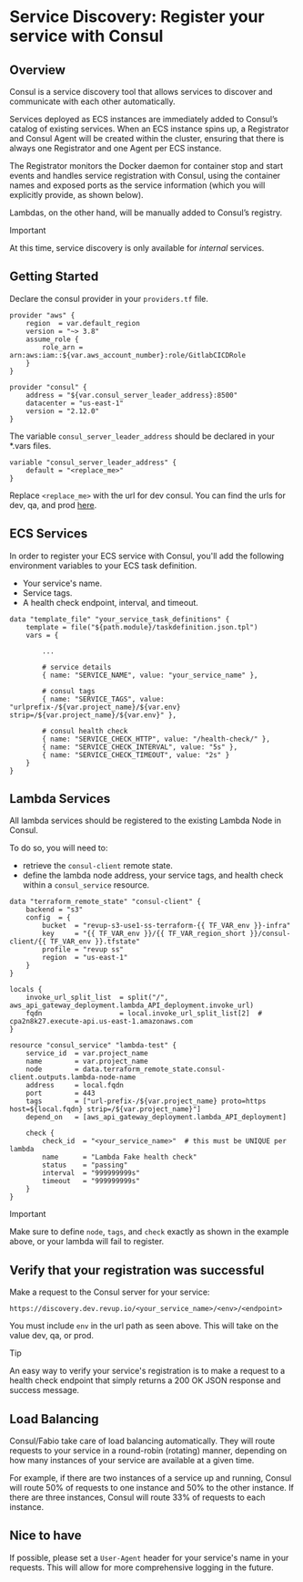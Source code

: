 # Service Discovery: Register your service with Consul

## Overview

Consul is a service discovery tool that allows services to discover and communicate with each other automatically.

Services deployed as ECS instances are immediately added to Consul’s catalog of existing services. When an ECS instance spins up, a Registrator and Consul Agent will be created within the cluster, ensuring that there is always one Registrator and one Agent per ECS instance.

The Registrator monitors the Docker daemon for container stop and start events and handles service registration with Consul, using the container names and exposed ports as the service information (which you will explicitly provide, as shown below).

Lambdas, on the other hand, will be manually added to Consul’s registry.

> [!IMPORTANT]
> At this time, service discovery is only available for *internal* services.

## Getting Started

Declare the consul provider in your `providers.tf` file.

```
provider "aws" {
    region  = var.default_region
    version = "~> 3.8"
    assume_role {
        role_arn = arn:aws:iam::${var.aws_account_number}:role/GitlabCICDRole
    }
}

provider "consul" {
    address = "${var.consul_server_leader_address}:8500"
    datacenter = "us-east-1"
    version = "2.12.0"
}
```

The variable `consul_server_leader_address` should be declared in your *.vars files.

```
variable "consul_server_leader_address" {
    default = "<replace_me>"
}
```

Replace `<replace_me>` with the url for dev consul. You can find the urls for dev, qa, and prod [here]().

## ECS Services

In order to register your ECS service with Consul, you'll add the following environment variables to your ECS task definition.

* Your service's name.
* Service tags.
* A health check endpoint, interval, and timeout.

```
data "template_file" "your_service_task_definitions" {
    template = file("${path.module}/taskdefinition.json.tpl")
    vars = {
        
        ...
        
        # service details
        { name: "SERVICE_NAME", value: "your_service_name" },
        
        # consul tags
        { name: "SERVICE_TAGS", value: "urlprefix-/${var.project_name}/${var.env} strip=/${var.project_name}/${var.env}" },

        # consul health check
        { name: "SERVICE_CHECK_HTTP", value: "/health-check/" },
        { name: "SERVICE_CHECK_INTERVAL", value: "5s" },
        { name: "SERVICE_CHECK_TIMEOUT", value: "2s" }
    }
}
```

## Lambda Services

All lambda services should be registered to the existing Lambda Node in Consul. 

To do so, you will need to:

* retrieve the `consul-client` remote state.
* define the lambda node address, your service tags, and health check within a `consul_service` resource.

```
data "terraform_remote_state" "consul-client" {
    backend = "s3"
    config  = {
        bucket  = "revup-s3-use1-ss-terraform-{{ TF_VAR_env }}-infra"
        key     = "{{ TF_VAR_env }}/{{ TF_VAR_region_short }}/consul-client/{{ TF_VAR_env }}.tfstate"
        profile = "revup ss"
        region  = "us-east-1"
    }
}

locals {
    invoke_url_split_list  = split("/", aws_api_gateway_deployment.lambda_API_deployment.invoke_url)
    fqdn                   = local.invoke_url_split_list[2]  # cpa2n8k27.execute-api.us-east-1.amazonaws.com
}

resource "consul_service" "lambda-test" {
    service_id  = var.project_name
    name        = var.project_name
    node        = data.terraform_remote_state.consul-client.outputs.lambda-node-name
    address     = local.fqdn
    port        = 443
    tags        = ["url-prefix-/${var.project_name} proto=https host=${local.fqdn} strip=/${var.project_name}"]
    depend_on   = [aws_api_gateway_deployment.lambda_API_deployment]

    check {
        check_id  = "<your_service_name>"  # this must be UNIQUE per lambda
        name      = "Lambda Fake health check"
        status    = "passing"
        interval  = "999999999s"
        timeout   = "999999999s"
    }
}
```

> [!IMPORTANT]
> Make sure to define `node`, `tags`, and `check` exactly as shown in the example above, or your lambda will fail to register.

## Verify that your registration was successful

Make a request to the Consul server for your service:

`https://discovery.dev.revup.io/<your_service_name>/<env>/<endpoint>`

You must include `env` in the url path as seen above. This will take on the value dev, qa, or prod.

> [!TIP]
> An easy way to verify your service's registration is to make a request to a health check endpoint that simply returns a 200 OK JSON response and success message.

## Load Balancing

Consul/Fabio take care of load balancing automatically. They will route requests to your service in a round-robin (rotating) manner, depending on how many instances of your service are available at a given time. 

For example, if there are two instances of a service up and running, Consul will route 50% of requests to one instance and 50% to the other instance. If there are three instances, Consul will route 33% of requests to each instance.

## Nice to have

If possible, please set a `User-Agent` header for your service's name in your requests. This will allow for more comprehensive logging in the future.
